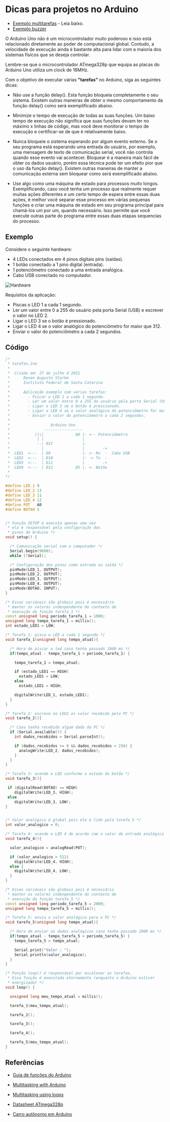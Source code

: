 # Dicas para projetos no Arduino

- [Exemplo multitarefas](./tarefas/tarefas.ino) - Leia baixo.
- [Exemplo buzzer](./buzzer/) 

O Arduino Uno não é um microcontrolador muito poderoso e isso está relacionado diretamente ao poder de computacional global. Contudo, a velocidade de execução ainda é bastante alta para lidar com a maioria dos sistemas físicos que se deseja controlar.

Lembre-se que o microcontrolador ATmega328p que equipa as placas do Arduino Uno utiliza um clock de 16MHz.

Com o objetivo de executar várias __"tarefas"__ no Arduino, siga as seguintes dicas:

- Não use a função delay(). Esta função bloqueia completamente o seu sistema.  Existem outras maneiras de obter o mesmo comportamento da função delay() como será exemplificado abaixo.

- Minimize o tempo de execução de todas as suas funções. Um baixo tempo de execução não significa que suas funções devam ter no máximo x linhas de código, mas você deve monitorar o tempo de execução e certificar-se de que é relativamente baixo.

- Nunca bloqueie o sistema esperando por algum evento externo. Se o seu programa está esperando uma entrada do usuário, por exemplo, uma mensagem de texto de comunicação serial, você não controla quando esse evento vai acontecer. Bloquear é a maneira mais fácil de obter os dados usuário, porém essa técnica pode ter um efeito pior que o uso da função delay(). Existem outras maneiras de manter a comunicação externa sem bloquear como será exemplificado abaixo.

- Use algo como uma máquina de estado para processos muito longos. Exemplificando, caso você tenha um processo que realmente requer muitas ações diferentes e um certo tempo de espera entre essas duas ações, é melhor você separar esse processo em várias pequenas funções e criar uma máquina de estado em seu programa principal para chamá-los um por um, quando necessário. Isso permite que você execute outras parte do programa entre essas duas etapas sequencias do processo.


## Exemplo

Considere o seguinte hardware:

- 4 LEDs conectados em 4 pinos digitais pins (saídas).
- 1 botão conectado a 1 pino digital (entrada).
- 1 potenciômetro conectado a uma entrada anaĺógica.
- Cabo USB conectado no computador.

![Hardware](https://roboticsbackend.com/wp-content/uploads/2019/01/arduino_schematics_leds_button_potentiometer.jpg)


Requisitos da aplicação:

- Piscas o LED 1 a cada 1 segundo.
- Ler um valor entre 0 a 255 do usuário pela porta Serial (USB) e escrever o valor no LED 2.
- Ligar o LED 3 se o botão é pressionado.
- Ligar o LED 4 se o valor analógico do potenciômetro for maior que 312.
- Enviar o valor do potenciômetro a cada 2 segundos.  

## Código

```c++
/*
 * tarefas.ino
 *
 *  Criado em: 27 de julho d 2021
 *      Renan Augusto Starke
 *      Instituto Federal de Santa Catarina
 *
 *      Aplicação exemplo com várias tarefas:
 *        - Piscar o LED 1 a cada 1 segundo.
 *        - Ler um valor entre 0 a 255 do usuário pela porta Serial (USB) e escrever o valor no LED 2.
 *        - Ligar o LED 3 se o botão é pressionado.
 *        - Ligar o LED 4 se o valor analógico do potenciômetro for maior que 312.
 *        - Enviar o valor do potenciômetro a cada 2 segundos.  
 *
 *                  Arduino Uno
 *               -----------------
 *           /|\|              A0 |- <-- Potenciômetro
 *            | |                 |
 *            --| RST             |-
 *              |                 |        -+
 *  LED1  <---  | D9              |- <- Rx  -  Cabo USB
 *  LED2  <---  | D10             |- -> Tx  -
 *  LED3  <---  | D11             |        -+
 *  LED4  <---  | D12          D5 |- <- Botão
 *
*/

#define LED_1 9
#define LED_2 13
#define LED_3 11
#define LED_4 12
#define POT   A0
#define BOTAO 5


/* Função SETUP é executa apenas uma vez
 * ela é responsável pela configuração dos
 * pinos do Arduino */
void setup() {

  /* Comunicação serial com o computador */
  Serial.begin(9600);
  while (!Serial);

  /* Configuração dos pinos como entrada ou saída */
  pinMode(LED_1, OUTPUT);
  pinMode(LED_2, OUTPUT);
  pinMode(LED_3, OUTPUT);
  pinMode(LED_4, OUTPUT);
  pinMode(BOTAO, INPUT);
}

/* Essas variáveis são globais pois é necessário
 * manter os valores indenpendente do contexto de
 * execução da função tarefa_1 */
const unsigned long periodo_tarefa_1 = 1000;
unsigned long tempo_tarefa_1 = millis();
int estado_LED1 = LOW;

/* Tarefa 1: pisca o LED a cada 1 segundo */
void tarefa_1(unsigned long tempo_atual){

  /* Hora de piscar o led caso tenha passado 1000 ms */
  if(tempo_atual - tempo_tarefa_1 > periodo_tarefa_1) {

    tempo_tarefa_1 = tempo_atual;

    if (estado_LED1 == HIGH)
      estado_LED1 = LOW;
    else
      estado_LED1 = HIGH;

    digitalWrite(LED_1, estado_LED1);
  }
}

/* Tarefa 2: escreve no LED2 os valor recebido pelo PC */
void tarefa_2(){

  /* Caso tenha recebido algum dado do PC */
  if (Serial.available()) {
    int dados_recebidos = Serial.parseInt();

    if (dados_recebidos >= 0 && dados_recebidos < 256) {
      analogWrite(LED_2, dados_recebidos);
    }
  }
}

/* Tarefa 3: acende o LED conforme o estado do botão */
void tarefa_3(){

 if (digitalRead(BOTAO) == HIGH)
    digitalWrite(LED_3, HIGH);
 else
    digitalWrite(LED_3, LOW);
}


/* Valor analógico é global pois ele é lido pela tarefa 5 */
int valor_analogico = 0;

/* Tarefa 4: acende o LED 4 de acordo com o valor da entrada analógica */
void tarefa_4(){

  valor_analogico = analogRead(POT);

  if (valor_analogico > 512)
    digitalWrite(LED_4, HIGH);
  else {
    digitalWrite(LED_4, LOW);
  }
}

/* Essas variáveis são globais pois é necessário
 * manter os valores indenpendente do contexto de
 * execução da função tarefa_5 */
const unsigned long periodo_tarefa_5 = 2000;
unsigned long tempo_tarefa_5 = millis();

/* Tarefa 5: envia o valor analógico para o PC */
void tarefa_5(unsigned long tempo_atual){

  /* Hora de enviar os dados analógicos caso tenha passado 2000 ms */
  if(tempo_atual - tempo_tarefa_5 > periodo_tarefa_5) {
    tempo_tarefa_5 = tempo_atual;

    Serial.print("Valor : ");
    Serial.println(valor_analogico);
  }
}  

/* Função loop() é responsável por escalonar as tarefas.
 * Essa função é executada eternamente (enquanto o Arduino estiver
 * energizado) */
void loop() {

  unsigned long meu_tempo_atual = millis();

  tarefa_1(meu_tempo_atual);

  tarefa_2();

  tarefa_3();

  tarefa_4();

  tarefa_5(meu_tempo_atual);
}

```

## Referências

- [Guia de funções do Arduino](https://www.arduino.cc/reference/pt/)

- [Multitasking with Arduino](https://roboticsbackend.com/how-to-do-multitasking-with-arduino/)

- [Multitasking using loops](https://www.codeproject.com/Articles/1271587/Arduino-Multitasking-Using-Loops)

- [Datasheet ATmega328p](https://ww1.microchip.com/downloads/en/DeviceDoc/Atmel-7810-Automotive-Microcontrollers-ATmega328P_Datasheet.pdf)

- [Carro autônomo em Arduino](https://github.com/xtarke/automated_buggy/tree/master/arduino)
